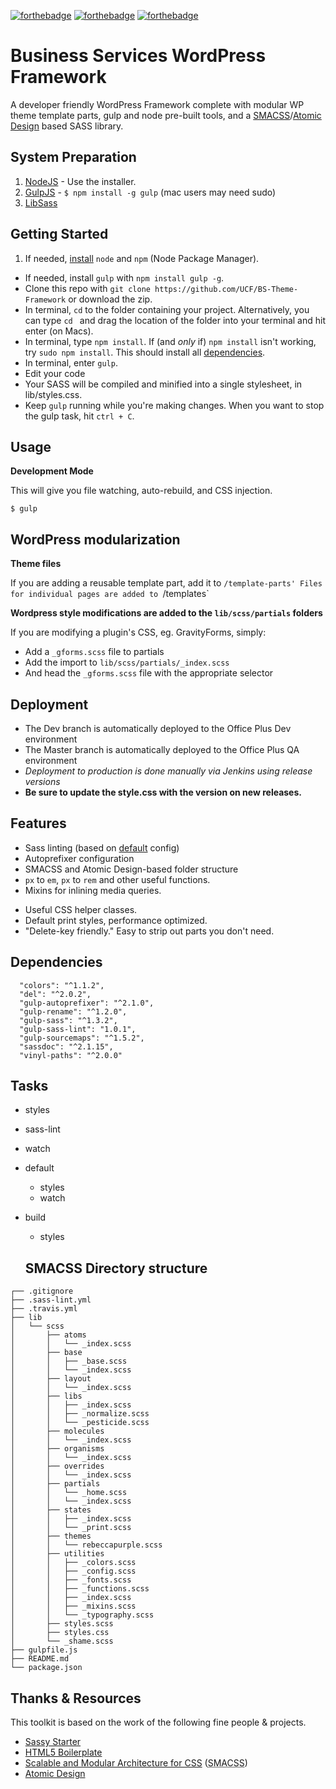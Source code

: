 [![forthebadge](https://forthebadge.com/images/badges/built-with-wordpress.svg)](http://forthebadge.com) 
[![forthebadge](https://forthebadge.com/images/badges/contains-cat-gifs.svg)](http://forthebadge.com)
[![forthebadge](https://forthebadge.com/images/badges/uses-css.svg)](http://forthebadge.com)

# Business Services WordPress Framework
A developer friendly WordPress Framework complete with modular WP theme template parts, gulp and node pre-built tools, and a [SMACSS](https://smacss.com/)/[Atomic Design](http://atomicdesign.bradfrost.com/) based SASS library. 

## System Preparation
1. [NodeJS](http://nodejs.org) - Use the installer.
2. [GulpJS](https://github.com/gulpjs/gulp) - `$ npm install -g gulp` (mac users may need sudo)
3. [LibSass](http://sass-lang.com/libsass)

## Getting Started
1. If needed, [install](http://blog.nodeknockout.com/post/65463770933/how-to-install-node-js-and-npm) `node` and `npm` (Node Package Manager).
- If needed, install `gulp` with `npm install gulp -g`.
- Clone this repo with `git clone https://github.com/UCF/BS-Theme-Framework` or download the zip.
- In terminal, `cd` to the folder containing your project. Alternatively, you can type `cd ` and drag the location of the folder into your terminal and hit enter (on Macs).
- In terminal, type `npm install`. If (and _only_ if) `npm install` isn't working, try `sudo npm install`. This should install all [dependencies](#dependencies).
- In terminal, enter `gulp`.
- Edit your code
- Your SASS will be compiled and minified into a single stylesheet, in lib/styles.css.
- Keep `gulp` running while you're making changes. When you want to stop the gulp task, hit `ctrl + C`.

## Usage
**Development Mode**

This will give you file watching, auto-rebuild, and CSS injection.

```shell
$ gulp
```
## WordPress modularization

**Theme files**

If you are adding a reusable template part, add it to `/template-parts'
Files for individual pages are added to `/templates`

**Wordpress style modifications are added to the `lib/scss/partials` folders**

If you are modifying a plugin's CSS, eg. GravityForms, simply:
- Add a `_gforms.scss` file to partials
- Add the import to `lib/scss/partials/_index.scss`
- And head the `_gforms.scss` file with the appropriate selector

## Deployment
- The Dev branch is automatically deployed to the Office Plus Dev environment
- The Master branch is automatically deployed to the Office Plus QA environment
- *Deployment to production is done manually via Jenkins using release versions*
- **Be sure to update the style.css with the version on new releases.**

## Features
- Sass linting (based on [default](https://github.com/sasstools/sass-lint/blob/master/lib/config/sass-lint.yml) config)
- Autoprefixer configuration
- SMACSS and Atomic Design-based folder structure
- `px` to `em`, `px` to `rem` and other useful functions.
- Mixins for inlining media queries.
* Useful CSS helper classes.
* Default print styles, performance optimized.
* "Delete-key friendly." Easy to strip out parts you don't need.

## Dependencies
```
  "colors": "^1.1.2",
  "del": "^2.0.2",
  "gulp-autoprefixer": "^2.1.0",
  "gulp-rename": "^1.2.0",
  "gulp-sass": "^1.3.2",
  "gulp-sass-lint": "1.0.1",
  "gulp-sourcemaps": "^1.5.2",
  "sassdoc": "^2.1.15",
  "vinyl-paths": "^2.0.0"
```

## Tasks
- styles
- sass-lint
- watch
- default
  - styles
  - watch
- build
  - styles

  ## SMACSS Directory structure

```
┌── .gitignore
├── .sass-lint.yml
├── .travis.yml
├── lib
│   └── scss
│       ├── atoms
│       │   └── _index.scss
│       ├── base
│       │   ├── _base.scss
│       │   └── _index.scss
│       ├── layout
│       │   └── _index.scss
│       ├── libs
│       │   ├── _index.scss
│       │   ├── _normalize.scss
│       │   └── _pesticide.scss
│       ├── molecules
│       │   └── _index.scss
│       ├── organisms
│       │   └── _index.scss
│       ├── overrides
│       │   └── _index.scss
│       ├── partials
│       │   └── _home.scss
│       │   └── _index.scss
│       ├── states
│       │   ├── _index.scss
│       │   └── _print.scss
│       ├── themes
│       │   └── rebeccapurple.scss
│       ├── utilities
│       │   ├── _colors.scss
│       │   ├── _config.scss
│       │   ├── _fonts.scss
│       │   ├── _functions.scss
│       │   ├── _index.scss
│       │   ├── _mixins.scss
│       │   └── _typography.scss
│       ├── styles.scss
│       ├── styles.css
│       └── _shame.scss
├── gulpfile.js
├── README.md
└── package.json
```

## Thanks & Resources

This toolkit is based on the work of the following fine people & projects.

- [Sassy Starter](https://github.com/minamarkham/sassy-starter)
- [HTML5 Boilerplate](https://github.com/h5bp/html5-boilerplate)
- [Scalable and Modular Architecture for CSS](http://smacss.com/book) (<abbr title="Scalable and Modular Architecture for CSS">SMACSS</abbr>)
- [Atomic Design](http://atomicdesign.bradfrost.com)

